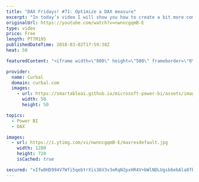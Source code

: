 ```yaml
---
title: "DAX Fridays! #71: Optimize a DAX measure"
excerpt: "In today’s video I will show you how to create a bit more complex calculation using DAX. We will calculate the average number of categories per customers.   In Part one, we will calculate it using Summarize, and then summarize and addcolumns and finally, summarize and addcolumns and calculate to get"
originalUrl: https://youtube.com/watch?v=nwnncgqmB-E
type: video
price: Free
length: PT7M19S
publishedDateTime: 2018-03-02T17:59:38Z
heat: 50

featuredContent: "<iframe width=\"800\" height=\"500\" frameborder=\"0\" src=\"https://www.youtube.com/embed/nwnncgqmB-E\" allow=\"accelerometer; autoplay; encrypted-media; gyroscope; picture-in-picture\" allowfullscreen></iframe>"

provider:
  name: Curbal
  domain: curbal.com
  images:
    - url: https://smartableai.github.io/microsoft-power-bi/assets/images/organizations/curbal.com-50x50.jpg
      width: 50
      height: 50

topics:
  - Power BI
  - DAX

images:
  - url: https://i.ytimg.com/vi/nwnncgqmB-E/maxresdefault.jpg
    width: 1280
    height: 720
    isCached: true

secured: "xIfw0HD994V7Wfi5qebtrXis36V3v3eRqN2pxHR4V+bWlNDLUgsb6ebAla8fbwwDBU5G1bCuIdt7Mwmfas3nlVy4+BpRMUDkaL5y7fdEeObNlRS2ODxDRBVKkcPbkdsyRAXeNd/ys22yAzkmz/0Ywm5yKh+SlgmhqkH5X7ld2q7ee1M0q97bgIU34sFk/cqbbYVah8cpUKBgKrJPGYQZuFxmmRlwotA8quvBrkcJ531cDC2mnZ9kQ5oHxKCS4tN8SUurzJ/hozbpjGhSa4Hsn+w57a1iF46BgiAPrJwPOuK5qhguByS1EqJRsgRuFKj1nOKVE8rlAjGU9HtTQIgfQ6OG97fiaFV1Tewh8aguo8x6j9aFIz4ro40ty+5hbjPqRLXVf4tEHHKHBwFbMfpwlhDYfei4JzqCBM3PZd+m+mU=;IrgfIMYYysWdZaVIInV0zw=="
---
```



